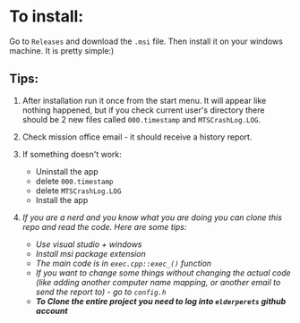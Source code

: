 # To install:
Go to ```Releases``` and download the ```.msi``` file.
Then install it on your windows machine. It is
pretty simple:)


## Tips:
1. After installation run it once from the start menu.
   It will appear like nothing happened, but if you check
   current user's directory there should be 2 new files
   called ```000.timestamp``` and ```MTSCrashLog.LOG```.
2. Check mission office email - it should receive a history report.
3. If something doesn't work:
     - Uninstall the app
     - delete ```000.timestamp```
     - delete ```MTSCrashLog.LOG```
     - Install the app





4. *If you are a nerd and you know what you are doing you can clone this repo
   and read the code. Here are some tips:*
     - *Use visual studio + windows*
     - *Install msi package extension*
     - *The main code is in ```exec.cpp::exec_()``` function*
     - *If you want to change some things without changing*
       *the actual code (like adding another computer name mapping,*
       *or another email to send the report to) - go to ```config.h```*
     - ***To Clone the entire project you need to log into ```elderperets``` github account***
